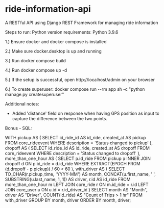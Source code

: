 # ride-information-api
A RESTful API using Django REST Framework for managing ride information


Steps to run:
Python version requirements: Python 3.9.6

1.) Ensure docker and docker compose is installed

2.) Make sure docker.desktop is up and running

3.) Run docker compose build

4.) Run docker compose up -d

5.) If the setup is successful, open http://localhost/admin on your browser

6.) To create superuser: docker compose run --rm app sh -c "python manage.py createsuperuser"


Additional notes:
- Added 'distance' field on response when having GPS position as input to capture the difference between the two points.


Bonus - SQL:

WITH pickup AS (
    SELECT id_ride_id AS id_ride, created_at AS pickup
    FROM core_rideevent
    WHERE description = 'Status changed to pickup'
),
dropoff AS (
    SELECT id_ride_id AS id_ride, created_at AS dropoff
    FROM core_rideevent
    WHERE description = 'Status changed to dropoff'
),
more_than_one_hour AS (
    SELECT p.id_ride
    FROM pickup p
    INNER JOIN dropoff d ON p.id_ride = d.id_ride
    WHERE EXTRACT(EPOCH FROM (d.dropoff - p.pickup)) / 60 > 60
),
with_driver AS (
    SELECT 
        TO_CHAR(r.pickup_time, 'YYYY-MM') AS month,
        CONCAT(u.first_name, ' ', SUBSTRING(u.last_name, 1, 1)) AS driver,
        r.id AS id_ride
    FROM more_than_one_hour m
    LEFT JOIN core_ride r ON m.id_ride = r.id
    LEFT JOIN core_user u ON u.id = r.id_driver_id
)
SELECT 
    month AS "Month", 
    driver AS "Driver", 
    COUNT(id_ride) AS "Count of Trips > 1 hr"
FROM with_driver
GROUP BY month, driver
ORDER BY month, driver;

